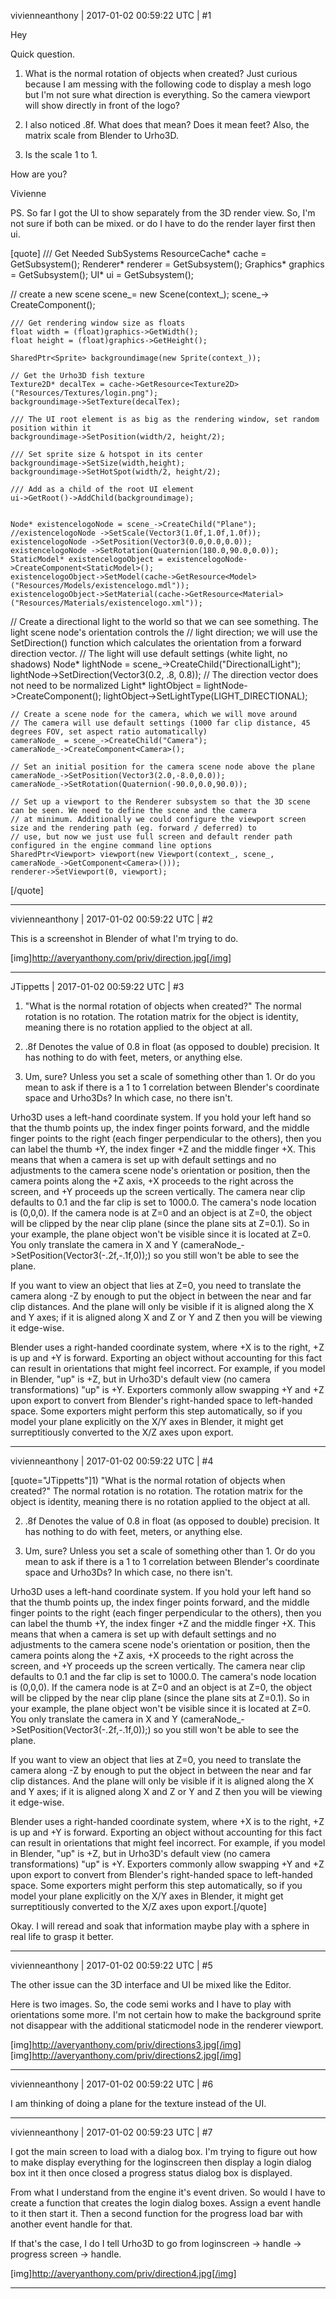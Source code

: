 vivienneanthony | 2017-01-02 00:59:22 UTC | #1

Hey

Quick question.

1. What is the normal rotation of objects when created? Just curious because I am messing with the following code to display a mesh logo but I'm not sure what direction is everything. So the camera viewport will show directly in front of the logo?

2. I also noticed .8f. What does that mean? Does it mean feet? Also, the matrix scale from Blender to Urho3D.

3. Is the scale 1 to 1.

How are you?

Vivienne


PS. So far I got the UI to show separately from the 3D render view. So, I'm not sure if  both can be mixed. or do I have to do the render layer first then ui.


[quote]   /// Get Needed SubSystems
    ResourceCache* cache = GetSubsystem<ResourceCache>();
    Renderer* renderer = GetSubsystem<Renderer>();
    Graphics* graphics = GetSubsystem<Graphics>();
    UI* ui = GetSubsystem<UI>();

 // create a new scene
    scene_= new Scene(context_);
    scene_-> CreateComponent<Octree>();

    /// Get rendering window size as floats
    float width = (float)graphics->GetWidth();
    float height = (float)graphics->GetHeight();

    SharedPtr<Sprite> backgroundimage(new Sprite(context_));

    // Get the Urho3D fish texture
    Texture2D* decalTex = cache->GetResource<Texture2D>("Resources/Textures/login.png");
    backgroundimage->SetTexture(decalTex);

    /// The UI root element is as big as the rendering window, set random position within it
    backgroundimage->SetPosition(width/2, height/2);

    /// Set sprite size & hotspot in its center
    backgroundimage->SetSize(width,height);
    backgroundimage->SetHotSpot(width/2, height/2);

    /// Add as a child of the root UI element
    ui->GetRoot()->AddChild(backgroundimage);


    Node* existencelogoNode = scene_->CreateChild("Plane");
    //existencelogoNode ->SetScale(Vector3(1.0f,1.0f,1.0f));
    existencelogoNode ->SetPosition(Vector3(0.0,0.0,0.0));
    existencelogoNode ->SetRotation(Quaternion(180.0,90.0,0.0));
    StaticModel* existencelogoObject = existencelogoNode->CreateComponent<StaticModel>();
    existencelogoObject->SetModel(cache->GetResource<Model>("Resources/Models/existencelogo.mdl"));
    existencelogoObject->SetMaterial(cache->GetResource<Material>("Resources/Materials/existencelogo.xml"));

   // Create a directional light to the world so that we can see something. The light scene node's orientation controls the
    // light direction; we will use the SetDirection() function which calculates the orientation from a forward direction vector.
    // The light will use default settings (white light, no shadows)
    Node* lightNode = scene_->CreateChild("DirectionalLight");
    lightNode->SetDirection(Vector3(0.2, .8, 0.8)); // The direction vector does not need to be normalized
    Light* lightObject = lightNode->CreateComponent<Light>();
    lightObject->SetLightType(LIGHT_DIRECTIONAL);

    // Create a scene node for the camera, which we will move around
    // The camera will use default settings (1000 far clip distance, 45 degrees FOV, set aspect ratio automatically)
    cameraNode_ = scene_->CreateChild("Camera");
    cameraNode_->CreateComponent<Camera>();

    // Set an initial position for the camera scene node above the plane
    cameraNode_->SetPosition(Vector3(2.0,-8.0,0.0));
    cameraNode_->SetRotation(Quaternion(-90.0,0.0,90.0));

    // Set up a viewport to the Renderer subsystem so that the 3D scene can be seen. We need to define the scene and the camera
    // at minimum. Additionally we could configure the viewport screen size and the rendering path (eg. forward / deferred) to
    // use, but now we just use full screen and default render path configured in the engine command line options
    SharedPtr<Viewport> viewport(new Viewport(context_, scene_, cameraNode_->GetComponent<Camera>()));
    renderer->SetViewport(0, viewport);
[/quote]

-------------------------

vivienneanthony | 2017-01-02 00:59:22 UTC | #2

This is a screenshot in Blender of what I'm trying to do.

[img]http://averyanthony.com/priv/direction.jpg[/img]

-------------------------

JTippetts | 2017-01-02 00:59:22 UTC | #3

1) "What is the normal rotation of objects when created?"
  The normal rotation is no rotation. The rotation matrix for the object is identity, meaning there is no rotation applied to the object at all.

2) .8f Denotes the value of 0.8 in float (as opposed to double) precision. It has nothing to do with feet, meters, or anything else.

3) Um, sure? Unless you set a scale of something other than 1. Or do you mean to ask if there is a 1 to 1 correlation between Blender's coordinate space and Urho3Ds? In which case, no there isn't.

Urho3D uses a left-hand coordinate system. If you hold your left hand so that the thumb points up, the index finger points forward, and the middle finger points to the right (each finger perpendicular to the others), then you can label the thumb +Y, the index finger +Z and the middle finger +X. This means that when a camera is set up with default settings and no adjustments to the camera scene node's orientation or position, then the camera points along the +Z axis, +X proceeds to the right across the screen, and +Y proceeds up the screen vertically.  The camera near clip defaults to 0.1 and the far clip is set to 1000.0. The camera's node location is (0,0,0). If the camera node is at Z=0 and an object is at Z=0, the object will be clipped by the near clip plane (since the plane sits at Z=0.1). So in your example, the plane object won't be visible since it is located at Z=0. You only translate the camera in X and Y (cameraNode_->SetPosition(Vector3(-.2f,-.1f,0));) so you still won't be able to see the plane.

If you want to view an object that lies at Z=0, you need to translate the camera along -Z by enough to put the object in between the near and far clip distances. And the plane will only be visible if it is aligned along the X and Y axes; if it is aligned along X and Z or Y and Z then you will be viewing it edge-wise.

Blender uses a right-handed coordinate system, where +X is to the right, +Z is up and +Y is forward. Exporting an object without accounting for this fact can result in orientations that might feel incorrect. For example, if you model in Blender, "up" is +Z, but in Urho3D's default view (no camera transformations) "up" is +Y. Exporters commonly allow swapping +Y and +Z upon export to convert from Blender's right-handed space to left-handed space. Some exporters might perform this step automatically, so if you model your plane explicitly on the X/Y axes in Blender, it might get surreptitiously converted to the X/Z axes upon export.

-------------------------

vivienneanthony | 2017-01-02 00:59:22 UTC | #4

[quote="JTippetts"]1) "What is the normal rotation of objects when created?"
  The normal rotation is no rotation. The rotation matrix for the object is identity, meaning there is no rotation applied to the object at all.

2) .8f Denotes the value of 0.8 in float (as opposed to double) precision. It has nothing to do with feet, meters, or anything else.

3) Um, sure? Unless you set a scale of something other than 1. Or do you mean to ask if there is a 1 to 1 correlation between Blender's coordinate space and Urho3Ds? In which case, no there isn't.

Urho3D uses a left-hand coordinate system. If you hold your left hand so that the thumb points up, the index finger points forward, and the middle finger points to the right (each finger perpendicular to the others), then you can label the thumb +Y, the index finger +Z and the middle finger +X. This means that when a camera is set up with default settings and no adjustments to the camera scene node's orientation or position, then the camera points along the +Z axis, +X proceeds to the right across the screen, and +Y proceeds up the screen vertically.  The camera near clip defaults to 0.1 and the far clip is set to 1000.0. The camera's node location is (0,0,0). If the camera node is at Z=0 and an object is at Z=0, the object will be clipped by the near clip plane (since the plane sits at Z=0.1). So in your example, the plane object won't be visible since it is located at Z=0. You only translate the camera in X and Y (cameraNode_->SetPosition(Vector3(-.2f,-.1f,0));) so you still won't be able to see the plane.

If you want to view an object that lies at Z=0, you need to translate the camera along -Z by enough to put the object in between the near and far clip distances. And the plane will only be visible if it is aligned along the X and Y axes; if it is aligned along X and Z or Y and Z then you will be viewing it edge-wise.

Blender uses a right-handed coordinate system, where +X is to the right, +Z is up and +Y is forward. Exporting an object without accounting for this fact can result in orientations that might feel incorrect. For example, if you model in Blender, "up" is +Z, but in Urho3D's default view (no camera transformations) "up" is +Y. Exporters commonly allow swapping +Y and +Z upon export to convert from Blender's right-handed space to left-handed space. Some exporters might perform this step automatically, so if you model your plane explicitly on the X/Y axes in Blender, it might get surreptitiously converted to the X/Z axes upon export.[/quote]

Okay. I will reread and soak that information maybe play with a sphere in real life to grasp it better.

-------------------------

vivienneanthony | 2017-01-02 00:59:22 UTC | #5

The other issue can the 3D interface and UI be mixed like the Editor.

Here is two images. So, the code semi works and I have to play with orientations some more. I'm not certain how to make the background sprite not disappear with the additional staticmodel node in the renderer viewport.

[img]http://averyanthony.com/priv/directions3.jpg[/img]
[img]http://averyanthony.com/priv/directions2.jpg[/img]

-------------------------

vivienneanthony | 2017-01-02 00:59:22 UTC | #6

I am thinking of doing a plane for the texture instead of the UI.

-------------------------

vivienneanthony | 2017-01-02 00:59:23 UTC | #7

I got the main screen to load with a dialog box. I'm trying to figure out how to make display everything for the loginscreen then display a login dialog box int it then once closed a progress status dialog box is displayed.

From what I understand from the engine it's event driven. So would I have to create a function that creates the login dialog boxes. Assign a event handle to it then start it.
Then a second function for the progress load bar with another event handle for that.

If that's the case, I do I tell Urho3D to go from loginscreen -> handle -> progress screen -> handle.


[img]http://averyanthony.com/priv/direction4.jpg[/img]

-------------------------

